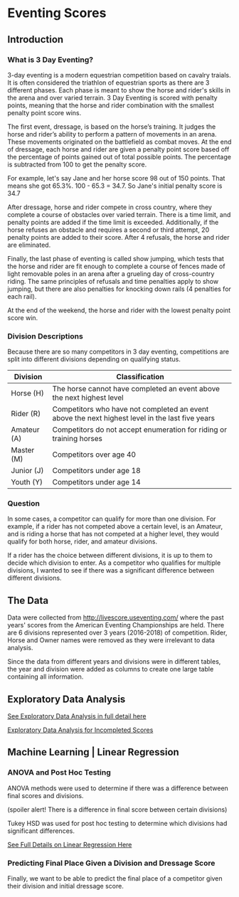 # Eventing Scores

## Introduction

### What is 3 Day Eventing?
3-day eventing is a modern equestrian competition based on cavalry traials.  It is often considered the triathlon of equestrian sports as there are 3 different phases.  Each phase is meant to show the horse and rider's skills in the arena and over varied terrain.  3 Day Eventing is scored with penalty points, meaning that the horse and rider combination with the smallest penalty point score wins.

The first event, dressage, is based on the horse’s training.  It judges the horse and rider’s ability to perform a pattern of movements in an arena.  These movements originated on the battlefield as combat moves.  At the end of dressage, each horse and rider are given a penalty point score based off the percentage of points gained out of total possible points.  The percentage is subtracted from 100 to get the penalty score.

For example, let's say Jane and her horse score 98 out of 150 points.  That means she got 65.3%.  100 - 65.3 = 34.7.  So Jane's initial penalty score is 34.7

After dressage, horse and rider compete in cross country, where they complete a course of obstacles over varied terrain.  There is a time limit, and penalty points are added if the time limit is exceeded.  Additionally, if the horse refuses an obstacle and requires a second or third attempt, 20 penalty points are added to their score.  After 4 refusals, the horse and rider are eliminated. 

Finally, the last phase of eventing is called show jumping, which tests that the horse and rider are fit enough to complete a course of fences made of light removable poles in an arena after a grueling day of cross-country riding.  The same principles of refusals and time penalties apply to show jumping, but there are also penalties for knocking down rails (4 penalties for each rail). 

At the end of the weekend, the horse and rider with the lowest penalty point score win. 

### Division Descriptions

Because there are so many competitors in 3 day eventing, competitions are split into different divisions depending on qualifying status.

| Division   | Classification |
|------------|----------------|
| Horse (H)  |The horse cannot have completed an event above the next highest level|
| Rider (R)  |Competitors who have not completed an event above the next highest level in the last five years|
| Amateur (A)|Competitors do not accept enumeration for riding or training horses
|Master (M)  |Competitors over age 40|
|Junior (J)  |Competitors under age 18|
|Youth (Y)   |Competitors under age 14|


### Question

In some cases, a competitor can qualify for more than one division.  For example, if a rider has not competed above a certain level, is an Amateur, and is riding a horse that has not competed at a higher level, they would qualify for both horse, rider, and amateur divisions.

If a rider has the choice between different divisions, it is up to them to decide which division to enter.  As a competitor who qualifies for multiple divisions, I wanted to see if there was a significant difference between different divisions.


## The Data

Data were collected from http://livescore.useventing.com/ where the past years' scores from the American Eventing Championships are held.  There are 6 divisions represented over 3 years (2016-2018) of competition.  Rider, Horse and Owner names were removed as they were irrelevant to data analysis.

Since the data from different years and divisions were in different tables, the year and division were added as columns to create one large table containing all information.

## Exploratory Data Analysis

[See Exploratory Data Analysis in full detail here](notebooks/SchoegglJacquieMSDS692ExploratoryDataAnalysis.ipynb)

[Exploratory Data Analysis for Incompleted Scores](notebooks/SchoegglJacquieMSDS692ExploratoryIncompleted.ipynb)

## Machine Learning | Linear Regression

### ANOVA and Post Hoc Testing
ANOVA methods were used to determine if there was a difference between final scores and divisions.

(spoiler alert!  There is a difference in final score between certain divisions)

Tukey HSD was used for post hoc testing to determine which divisions had significant differences.

[See Full Details on Linear Regression Here](notebooks/SchoegglJacquieMSDS692MachineLearning.ipynb)

### Predicting Final Place Given a Division and Dressage Score
Finally, we want to be able to predict the final place of a competitor given their division and initial dressage score.  


